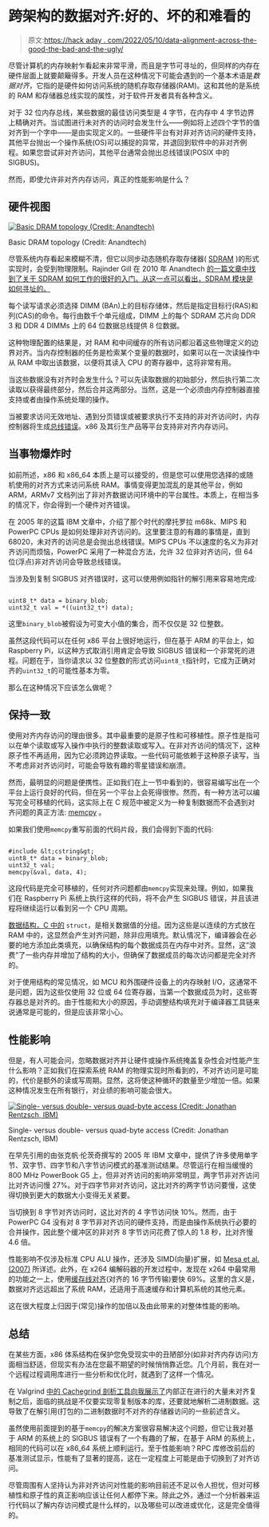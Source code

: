 # 跨架构的数据对齐:好的、坏的和难看的

> 原文:[https://hack aday . com/2022/05/10/data-alignment-across-the-good-the-bad-and-the-ugly/](https://hackaday.com/2022/05/10/data-alignment-across-architectures-the-good-the-bad-and-the-ugly/)

尽管计算机的内存映射乍看起来非常平滑，而且是字节可寻址的，但同样的内存在硬件层面上就要颠簸得多。开发人员在这种情况下可能会遇到的一个基本术语是*数据对齐*，它指的是硬件如何访问系统的随机存取存储器(RAM)。这和其他的是系统的 RAM 和存储器总线实现的属性，对于软件开发者具有各种含义。

对于 32 位内存总线，某些数据的最佳访问类型是 4 字节，在内存中 4 字节边界上精确对齐。当试图进行未对齐的访问时会发生什么——例如将上述四个字节的值对齐到一个字中——是由实现定义的。一些硬件平台有对非对齐访问的硬件支持，其他平台抛出一个操作系统(OS)可以捕捉的异常，并退回到软件中的非对齐例程。如果您尝试非对齐访问，其他平台通常会抛出总线错误(POSIX 中的 SIGBUS)。

然而，即使允许非对齐内存访问，真正的性能影响是什么？

## 硬件视图

[![Basic DRAM topology (Credit: Anandtech)](../Images/b13e2cbf05a4812bd3031d7d00aa1079.png)](https://hackaday.com/wp-content/uploads/2022/04/DRAM-Memory-Topology.png)

Basic DRAM topology (Credit: Anandtech)

尽管系统内存看起来模糊不清，但它以同步动态随机存取存储器( [SDRAM](https://en.wikipedia.org/wiki/Synchronous_dynamic_random-access_memory) )的形式实现时，会受到物理限制。Rajinder Gill 在 2010 年 Anandtech [的一篇文章中找到了关于 SDRAM 如何工作的很好的入门。从这一点可以看出，SDRAM 模块是如何寻址的。](https://www.anandtech.com/show/3851/everything-you-always-wanted-to-know-about-sdram-memory-but-were-afraid-to-ask)

每个读写请求必须选择 DIMM (BAn)上的目标存储体，然后是指定目标行(RAS)和列(CAS)的命令。每行由数千个单元组成，DIMM 上的每个 SDRAM 芯片向 DDR 3 和 DDR 4 DIMMs 上的 64 位数据总线提供 8 位数据。

这种物理配置的结果是，对 RAM 和中间缓存的所有访问都沿着这些物理定义的边界对齐。当内存控制器的任务是检索某个变量的数据时，如果可以在一次读操作中从 RAM 中取出该数据，以便将其读入 CPU 的寄存器中，这将非常有用。

当这些数据没有对齐时会发生什么？可以先读取数据的初始部分，然后执行第二次读取以获得最终部分，然后合并这两部分。当然，这是一个必须由内存控制器直接支持或者由操作系统处理的操作。

当被要求访问无效地址、遇到分页错误或被要求执行不支持的非对齐访问时，内存控制器将生成[总线错误](https://en.wikipedia.org/wiki/Bus_error)。x86 及其衍生产品等平台支持非对齐内存访问。

## 当事物爆炸时

如前所述，x86 和 x86_64 本质上是可以接受的，但是您可以使用您选择的或随机使用的对齐方式来访问系统 RAM。事情变得更加混乱的是其他平台，例如 ARM，ARMv7 文档列出了非对齐数据访问环境中的平台属性。本质上，在相当多的情况下，你会得到一个硬件对齐错误。

在 2005 年的这篇 IBM 文章中，介绍了那个时代的摩托罗拉 m68k、MIPS 和 PowerPC CPUs 是如何处理非对齐访问的。这里要注意的有趣的事情是，直到 68020，未对齐的访问总是会抛出总线错误。MIPS CPUs 不以速度的名义为非对齐访问而烦恼，PowerPC 采用了一种混合方法，允许 32 位非对齐访问，但 64 位(浮点)非对齐访问会导致总线错误。

当涉及到复制 SIGBUS 对齐错误时，这可以使用例如指针的解引用来容易地完成:

```

uint8_t* data = binary_blob;
uint32_t val = *((uint32_t*) data);

```

这里`binary_blob`被假设为可变大小值的集合，而不仅仅是 32 位整数。

虽然这段代码可以在任何 x86 平台上很好地运行，但在基于 ARM 的平台上，如 Raspberry Pi，以这种方式取消引用肯定会导致 SIGBUS 错误和一个非常死的进程。问题在于，当你请求以 32 位整数的形式访问`uint8_t`指针时，它成为正确对齐的`uint32_t`的可能性基本为零。

那么在这种情况下应该怎么做呢？

## 保持一致

使用对齐内存访问的理由很多。其中最重要的是原子性和可移植性。原子性是指可以在单个读取或写入操作中执行的整数读取或写入。在非对齐访问的情况下，这种原子性不再适用，因为它必须跨边界读取。一些代码可能依赖于这种原子读写，当不考虑非对齐访问时，可能会导致有趣的零星错误和崩溃。

然而，最明显的问题是便携性。正如我们在上一节中看到的，很容易编写出在一个平台上运行良好的代码，但在另一个平台上会死得很惨。然而，有一种方法可以编写完全可移植的代码，这实际上在 C 规范中被定义为一种复制数据而不会遇到对齐问题的真正方法: [memcpy](https://www.cplusplus.com/reference/cstring/memcpy/) 。

如果我们使用`memcpy`重写前面的代码片段，我们会得到下面的代码:

```

#include &lt;cstring&gt;
uint8_t* data = binary_blob; 
uint32_t val;
memcpy(&val, data, 4); 

```

这段代码是完全可移植的，任何对齐问题都由`memcpy`实现来处理。例如，如果我们在 Raspberry Pi 系统上执行这样的代码，将不会产生 SIGBUS 错误，并且该进程将继续运行以看到另一个 CPU 周期。

[数据结构，C 中的](https://en.wikipedia.org/wiki/Data_structure_alignment#Data_structure_padding) `struct`，是相关数据值的分组。因为这些是以连续的方式放在 RAM 中的，这显然会产生对齐问题，除非应用填充。默认情况下，编译器会在必要的地方添加此类填充，以确保结构的每个数据成员在内存中对齐。显然，这“浪费”了一些内存并增加了结构的大小，但确保了数据成员的每次访问都是完全对齐的。

对于使用结构的常见情况，如 MCU 和外围硬件设备上的内存映射 I/O，这通常不是问题，因为这些仅使用 32 位或 64 位寄存器，当第一个数据成员为时，这些寄存器总是对齐的。由于性能和大小的原因，手动调整结构填充对于编译器工具链来说通常是可能的，但是应该非常小心。

## 性能影响

但是，有人可能会问，忽略数据对齐并让硬件或操作系统掩盖复杂性会对性能产生什么影响？正如我们在探索系统 RAM 的物理实现时所看到的，不对齐访问是可能的，代价是额外的读或写周期。显然，这将使这种循环的数量至少增加一倍。如果这种情况发生在所有银行，对业绩的影响可能会很大。

[![Single- versus double- versus quad-byte access (Credit: Jonathan Rentzsch, IBM)](../Images/3d109b33b8f4aaf1e07d23d05ebd2ab9.png)](https://hackaday.com/wp-content/uploads/2022/04/quadChart.jpg)

Single- versus double- versus quad-byte access (Credit: Jonathan Rentzsch, IBM)

在早先引用的由张克帆·伦茨奇撰写的 2005 年 IBM 文章中，提供了许多使用单字节、双字节、四字节和八字节访问模式的基准测试结果。尽管运行在相当缓慢的 800 MHz PowerBook G5 上，但非对齐访问的影响非常明显，两字节非对齐访问比对齐访问慢 27%。对于四字节非对齐访问，这比对齐的两字节访问要慢，这使得切换到更大的数据大小变得无关紧要。

当切换到 8 字节对齐访问时，这比对齐的 4 字节访问快 10%。然而，由于 PowerPC G4 没有对 8 字节非对齐访问的硬件支持，而是由操作系统执行必要的合并操作，因此整个缓冲区的非对齐 8 字节访问花费了惊人的 1.8 秒，比对齐慢 4.6 倍。

性能影响不仅涉及标准 CPU ALU 操作，还涉及 SIMD(向量)扩展，如 [Mesa et al. (2007)](https://www.researchgate.net/publication/232635910_Performance_Impact_of_Unaligned_Memory_Operations_in_SIMD_Extensions_for_Video_Codec_Applications) 所详述。此外，在 x264 编解码器的开发过程中，发现在 x264 中最常用的功能之一上，使用[缓存线对齐](http://web.archive.org/web/20120417184641/http://x264dev.multimedia.cx/archives/96)(对齐的 16 字节传输)要快 69%。这里的含义是，数据对齐远远超出了系统 RAM，还适用于高速缓存和计算机系统的其他元素。

这在很大程度上归因于(常见)操作的加倍以及由此带来的对整体性能的影响。

## 总结

在某些方面，x86 体系结构在保护您免受现实中的丑陋部分(如非对齐内存访问)方面相当舒适，但现实有办法在您最不期望的时候悄悄靠近您。几个月前，我在对一个远程过程调用库进行一些分析和优化时，就遇到了这样一个情况。

在 Valgrind [中的 Cachegrind 剖析工具向我展示了](https://mayaposch.wordpress.com/2021/11/11/refactoring-nymphrpc-for-zero-copy-optimisation/)内部正在进行的大量未对齐复制之后，面临的挑战是不仅要实现零复制版本的库，还要就地解析二进制数据。这导致了在解引用(打包的)二进制数据时不对齐的存储器访问的一些前述含义。

虽然使用前面提到的基于`memcpy`的解决方案很容易解决这个问题，但它让我对基于 ARM 的系统上的 SIGBUS 错误有了一个有趣的了解，在基于 ARM 的系统上，相同的代码可以在 x86_64 系统上顺利运行。至于性能影响？RPC 库修改前后的基准测试显示，性能有了显著的提高，这在一定程度上可能是由于切换到了对齐访问。

尽管周围有人坚持认为非对齐访问对性能的影响目前还不足以令人担忧，但对可移植性和原子性的真正影响应该让任何人都停下来。除此之外，通过一个分析器来运行代码以了解内存访问模式是什么样的，以及哪些可以改进或优化，这是完全值得的。